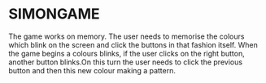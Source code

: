 # SIMONGAME 
The game works on memory.
The user needs to memorise the colours which blink on the screen and click the buttons in that fashion itself.
When the game begins a colours blinks, if the user clicks on the right button, another button blinks.On this turn the user needs to click the previous button and then this new colour making a pattern.
